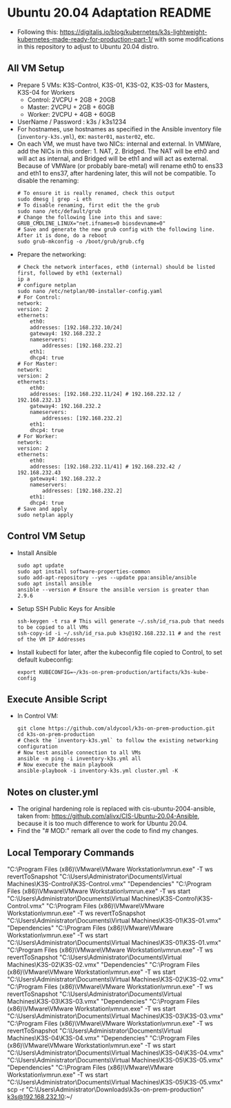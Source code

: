 # Ubuntu 20.04 Adaptation README

- Following this: https://digitalis.io/blog/kubernetes/k3s-lightweight-kubernetes-made-ready-for-production-part-1/ with some modifications in this repository to adjust to Ubuntu 20.04 distro.

## All VM Setup
- Prepare 5 VMs: K3S-Control, K3S-01, K3S-02, K3S-03 for Masters, K3S-04 for Workers
  - Control: 2VCPU + 2GB + 20GB
  - Master: 2VCPU + 2GB + 60GB
  - Worker: 2VCPU + 4GB + 60GB
- UserName / Password : k3s / k3s1234
- For hostnames, use hostnames as specified in the Ansible inventory file (`inventory-k3s.yml`), ex: `master01`, `master02`, etc.
- On each VM, we must have two NICs: internal and external. In VMWare, add the NICs in this order: 1. NAT, 2. Bridged. The NAT will be eth0 and will act as internal, and Bridged will be eth1 and will act as external. Because of VMWare (or probably bare-metal) will rename eth0 to ens33 and eth1 to ens37, after hardening later, this will not be compatible. To disable the renaming:
  ```
  # To ensure it is really renamed, check this output
  sudo dmesg | grep -i eth
  # To disable renaming, first edit the the grub
  sudo nano /etc/default/grub
  # Change the following line into this and save:
  GRUB_CMDLINE_LINUX="net.ifnames=0 biosdevname=0"
  # Save and generate the new grub config with the following line. After it is done, do a reboot
  sudo grub-mkconfig -o /boot/grub/grub.cfg  
  ```
- Prepare the networking:
  ```
  # Check the network interfaces, eth0 (internal) should be listed first, followed by eth1 (external)
  ip a
  # configure netplan
  sudo nano /etc/netplan/00-installer-config.yaml
  # For Control:
  network:
  version: 2
  ethernets:
      eth0:
      addresses: [192.168.232.10/24]
      gateway4: 192.168.232.2
      nameservers:
          addresses: [192.168.232.2]
      eth1:
      dhcp4: true
  # For Master:
  network:
  version: 2
  ethernets:
      eth0:
      addresses: [192.168.232.11/24] # 192.168.232.12 / 192.168.232.13
      gateway4: 192.168.232.2
      nameservers:
          addresses: [192.168.232.2]
      eth1:
      dhcp4: true
  # For Worker:
  network:
  version: 2
  ethernets:
      eth0:
      addresses: [192.168.232.11/41] # 192.168.232.42 / 192.168.232.43
      gateway4: 192.168.232.2
      nameservers:
          addresses: [192.168.232.2]
      eth1:
      dhcp4: true
  # Save and apply
  sudo netplan apply
  ```

## Control VM Setup
- Install Ansible
  ```
  sudo apt update
  sudo apt install software-properties-common
  sudo add-apt-repository --yes --update ppa:ansible/ansible
  sudo apt install ansible
  ansible --version # Ensure the ansible version is greater than 2.9.6
  ```
- Setup SSH Public Keys for Ansible
  ```
  ssh-keygen -t rsa # This will generate ~/.ssh/id_rsa.pub that needs to be copied to all VMs
  ssh-copy-id -i ~/.ssh/id_rsa.pub k3s@192.168.232.11 # and the rest of the VM IP Addresses
  ```
- Install kubectl for later, after the kubeconfig file copied to Control, to set default kubeconfig:
  ```
  export KUBECONFIG=~/k3s-on-prem-production/artifacts/k3s-kube-config
  ```

## Execute Ansible Script
- In Control VM:
  ```
  git clone https://github.com/aldycool/k3s-on-prem-production.git
  cd k3s-on-prem-production
  # Check the `inventory-k3s.yml` to follow the existing networking configuration
  # Now test ansible connection to all VMs
  ansible -m ping -i inventory-k3s.yml all
  # Now execute the main playbook
  ansible-playbook -i inventory-k3s.yml cluster.yml -K
  ```

## Notes on cluster.yml
- The original hardening role is replaced with cis-ubuntu-2004-ansible, taken from: https://github.com/alivx/CIS-Ubuntu-20.04-Ansible, because it is too much difference to work for Ubuntu 20.04.
- Find the "# MOD:" remark all over the code to find my changes.

## Local Temporary Commands
"C:\Program Files (x86)\VMware\VMware Workstation\vmrun.exe" -T ws revertToSnapshot "C:\Users\Administrator\Documents\Virtual Machines\K3S-Control\K3S-Control.vmx" "Dependencies"
"C:\Program Files (x86)\VMware\VMware Workstation\vmrun.exe" -T ws start "C:\Users\Administrator\Documents\Virtual Machines\K3S-Control\K3S-Control.vmx"
"C:\Program Files (x86)\VMware\VMware Workstation\vmrun.exe" -T ws revertToSnapshot "C:\Users\Administrator\Documents\Virtual Machines\K3S-01\K3S-01.vmx" "Dependencies"
"C:\Program Files (x86)\VMware\VMware Workstation\vmrun.exe" -T ws start "C:\Users\Administrator\Documents\Virtual Machines\K3S-01\K3S-01.vmx"
"C:\Program Files (x86)\VMware\VMware Workstation\vmrun.exe" -T ws revertToSnapshot "C:\Users\Administrator\Documents\Virtual Machines\K3S-02\K3S-02.vmx" "Dependencies"
"C:\Program Files (x86)\VMware\VMware Workstation\vmrun.exe" -T ws start "C:\Users\Administrator\Documents\Virtual Machines\K3S-02\K3S-02.vmx"
"C:\Program Files (x86)\VMware\VMware Workstation\vmrun.exe" -T ws revertToSnapshot "C:\Users\Administrator\Documents\Virtual Machines\K3S-03\K3S-03.vmx" "Dependencies"
"C:\Program Files (x86)\VMware\VMware Workstation\vmrun.exe" -T ws start "C:\Users\Administrator\Documents\Virtual Machines\K3S-03\K3S-03.vmx"
"C:\Program Files (x86)\VMware\VMware Workstation\vmrun.exe" -T ws revertToSnapshot "C:\Users\Administrator\Documents\Virtual Machines\K3S-04\K3S-04.vmx" "Dependencies"
"C:\Program Files (x86)\VMware\VMware Workstation\vmrun.exe" -T ws start "C:\Users\Administrator\Documents\Virtual Machines\K3S-04\K3S-04.vmx"
"C:\Users\Administrator\Documents\Virtual Machines\K3S-05\K3S-05.vmx" "Dependencies"
"C:\Program Files (x86)\VMware\VMware Workstation\vmrun.exe" -T ws start "C:\Users\Administrator\Documents\Virtual Machines\K3S-05\K3S-05.vmx"
scp -r "C:\Users\Administrator\Downloads\k3s-on-prem-production" k3s@192.168.232.10:~/

